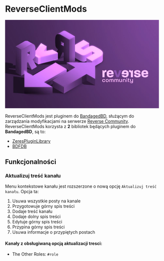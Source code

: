 # ReverseClientMods

![](https://github.com/Benio101/ReverseClientMods/blob/main/res/meta/epic_reverse_logo.png)

ReverseClientMods jest pluginem do [BandagedBD](https://github.com/rauenzi/BetterDiscordApp), służącym do zarządzania modyfikacjami na serwerze [Reverse Community](https://reverse.community/). <br>
ReverseClientMods korzysta z **2** bibliotek będących pluginem do **BandagedBD**, są to:
- [ZeresPluginLibrary](https://github.com/rauenzi/BDPluginLibrary)
- [BDFDB](https://github.com/mwittrien/BetterDiscordAddons)

## Funkcjonalności
### Aktualizuj treść kanału
Menu kontekstowe kanału jest rozszerzone o nową opcję `Aktualizuj treść kanału`. Opcja ta:

1. Usuwa wszystkie posty na kanale
1. Przygotowuje górny spis treści
1. Dodaje treść kanału
1. Dodaje dolny spis treści
1. Edytuje górny spis treści
1. Przypina górny spis treści
1. Usuwa informacje o przypiętych postach

#### Kanały z obsługiwaną opcją aktualizacji tresci:

- The Other Roles: `#role`